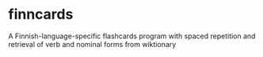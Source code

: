 # finncards

A Finnish-language-specific flashcards program with spaced repetition and retrieval of verb and nominal forms from wiktionary
